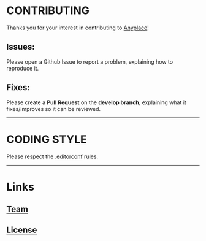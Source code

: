 # CONTRIBUTING
Thanks you for your interest in contributing to [Anyplace](http://anyplace.cs.ucy.ac.cy/)!

## Issues:
Please open a Github Issue to report a problem, explaining how to reproduce it.

## Fixes:
Please create a **Pull Request** on the **develop branch**,
explaining what it fixes/improves so it can be reviewed.

---

# CODING STYLE
Please respect the [.editorconf](./editorconf) rules.

---

# Links

## [Team](https://anyplace.cs.ucy.ac.cy/#about)

## [License](LICENSE.txt)
